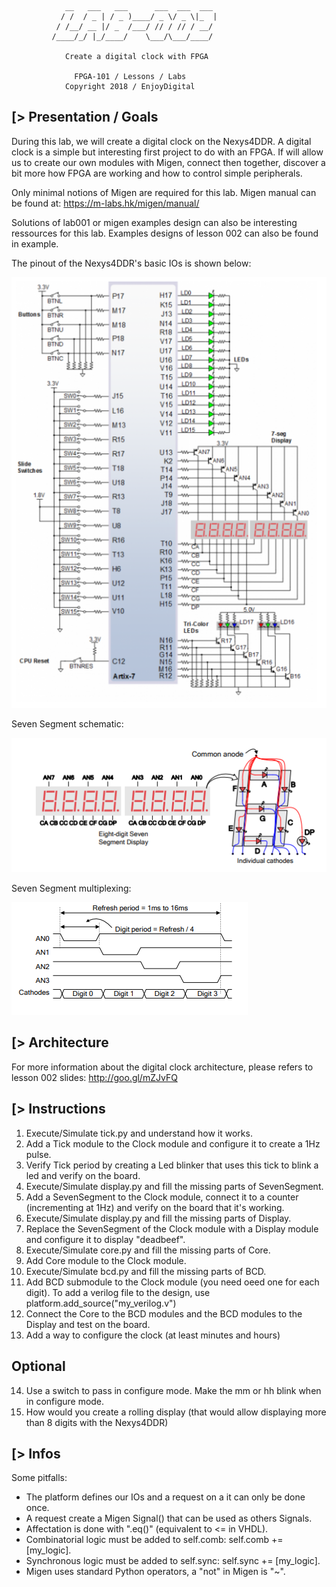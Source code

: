 
                __   ___   ___      ___  ___  ___
               / /  / _ | / _ )____/ _ \/ _ \|_  |
              / /__/ __ |/ _  /___/ // / // / __/
             /____/_/ |_/____/    \___/\___/____/

               	Create a digital clock with FPGA

                  FPGA-101 / Lessons / Labs
                Copyright 2018 / EnjoyDigital

[> Presentation / Goals
-----------------------
During this lab, we will create a digital clock on the Nexys4DDR.
A digital clock is a simple but interesting first project to do
with an FPGA. If will allow us to create our own modules with
Migen, connect then together, discover a bit more how FPGA are
working and how to control simple peripherals.


Only minimal notions of Migen are required for this lab.
Migen manual can be found at: https://m-labs.hk/migen/manual/

Solutions of lab001 or migen examples design can also be interesting
ressources for this lab. Examples designs of lesson 002 can also be found
in example.

The pinout of the Nexys4DDR's basic IOs is shown below:

![Nesys4DDR's basic IOs](doc/pinout.png)


Seven Segment schematic:

![Seven Segment schematic](doc/seven_segment_circuit.png)

Seven Segment multiplexing:

![Seven Segment multiplexing](doc/seven_segment_control.png)


[> Architecture
---------------
For more information about the digital clock architecture, please
refers to lesson 002 slides: http://goo.gl/mZJvFQ


[> Instructions
---------------
 1) Execute/Simulate tick.py and understand how it works.
 2) Add a Tick module to the Clock module and configure it to create a 1Hz pulse.
 3) Verify Tick period by creating a Led blinker that uses this tick to blink a led and verify on the board.
 4) Execute/Simulate display.py and fill the missing parts of SevenSegment.
 5) Add a SevenSegment to the Clock module, connect it to a counter (incrementing at 1Hz) and verify on the board that it's working.
 6) Execute/Simulate display.py and fill the missing parts of Display.
 7) Replace the SevenSegment of the Clock module with a Display module and configure it to display "deadbeef".
 8) Execute/Simulate core.py and fill the missing parts of Core.
 9) Add Core module to the Clock module.
10) Execute/Simulate bcd.py and fill the missing parts of BCD.
11) Add BCD submodule to the Clock module (you need oeed one for each digit). To add a verilog file to the design, use platform.add_source("my_verilog.v")
12) Connect the Core to the BCD modules and the BCD modules to the Display and test on the board.
13) Add a way to configure the clock (at least minutes and hours)

Optional
--------
14) Use a switch to pass in configure mode. Make the mm or hh blink when in configure mode.
15) How would you create a rolling display (that would allow displaying more than 8 digits with the Nexys4DDR)

[> Infos
--------
Some pitfalls:
- The platform defines our IOs and a request on a it can only be done once.
- A request create a Migen Signal() that can be used as others Signals.
- Affectation is done with ".eq()" (equivalent to <= in VHDL).
- Combinatorial logic must be added to self.comb: self.comb += [my_logic].
- Synchronous logic must be added to self.sync: self.sync += [my_logic].
- Migen uses standard Python operators, a "not" in Migen is "~".
